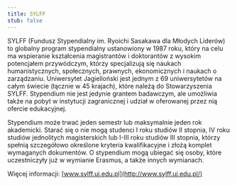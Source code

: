 ```yaml
---
title: SYLFF
stub: false
---
```

SYLFF (Fundusz Stypendialny im. Ryoichi Sasakawa dla Młodych Liderów) to globalny program stypendialny ustanowiony w 1987 roku, który na celu ma wspieranie kształcenia magistrantów i doktorantów z wysokim potencjałem przywódczym, którzy specjalizują się naukach humanistycznych, społecznych, prawnych, ekonomicznych i naukach o zarządzaniu. Uniwersytet Jagielloński jest jednym z 69 uniwersytetów na całym świecie (łącznie w 45 krajach), które należą do Stowarzyszenia SYLFF. Stypendium nie jest jedynie grantem badawczym, ale umożliwia także na pobyt w instytucji zagranicznej i udział w oferowanej przez nią ofercie edukacyjnej. 

Stypendium może trwać jeden semestr lub maksymalnie jeden rok akademicki. Starać się o nie mogą studenci I roku studiów II stopnia, IV roku studiów jednolitych magisterskich lub I-III roku studiów III stopnia, którzy spełnią szczegółowo określone kryteria kwalifikacyjne i złożą komplet wymaganych dokumentów. O stypendium mogą ubiegać się osoby, które uczestniczyły już w wymianie Erasmus, a także innych wymianach. 

Więcej informacji: [www.sylff.uj.edu.pl](http://www.sylff.uj.edu.pl/)